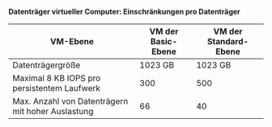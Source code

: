 **Datenträger virtueller Computer: Einschränkungen pro Datenträger**

 VM-Ebene | VM der Basic-Ebene | VM der Standard-Ebene
---|---|---
Datenträgergröße | 1023 GB | 1023 GB
Maximal 8 KB IOPS pro persistentem Laufwerk | 300 | 500
Max. Anzahl von Datenträgern mit hoher Auslastung | 66 | 40

<!---HONumber=AcomDC_1125_2015-->